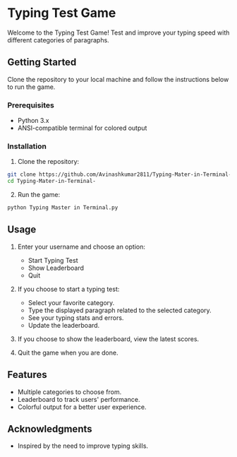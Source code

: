 
# Typing Test Game

Welcome to the Typing Test Game! Test and improve your typing speed with different categories of paragraphs.

## Getting Started

Clone the repository to your local machine and follow the instructions below to run the game.

### Prerequisites

- Python 3.x
- ANSI-compatible terminal for colored output

### Installation

1. Clone the repository:

```bash
git clone https://github.com/Avinashkumar2811/Typing-Mater-in-Terminal-
cd Typing-Mater-in-Terminal-
```

2. Run the game:

```bash
python Typing Master in Terminal.py
```

## Usage

1. Enter your username and choose an option:
   - Start Typing Test
   - Show Leaderboard
   - Quit

2. If you choose to start a typing test:
   - Select your favorite category.
   - Type the displayed paragraph related to the selected category.
   - See your typing stats and errors.
   - Update the leaderboard.

3. If you choose to show the leaderboard, view the latest scores.

4. Quit the game when you are done.

## Features

- Multiple categories to choose from.
- Leaderboard to track users' performance.
- Colorful output for a better user experience.


## Acknowledgments

- Inspired by the need to improve typing skills.



